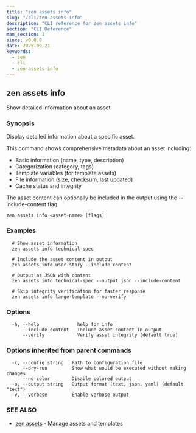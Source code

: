 ```yaml
---
title: "zen assets info"
slug: "/cli/zen-assets-info"
description: "CLI reference for zen assets info"
section: "CLI Reference"
man_section: 1
since: v0.0.0
date: 2025-09-21
keywords:
  - zen
  - cli
  - zen-assets-info
---
```


## zen assets info

Show detailed information about an asset

### Synopsis

Display detailed information about a specific asset.

This command shows comprehensive metadata about an asset including:
- Basic information (name, type, description)
- Categorization (category, tags)
- Template variables (for template assets)
- File information (size, checksum, last updated)
- Cache status and integrity

The asset content can optionally be included in the output using
the --include-content flag.

```
zen assets info <asset-name> [flags]
```

### Examples

```
  # Show asset information
  zen assets info technical-spec

  # Include the asset content in output
  zen assets info user-story --include-content

  # Output as JSON with content
  zen assets info technical-spec --output json --include-content

  # Skip integrity verification for faster response
  zen assets info large-template --no-verify
```

### Options

```
  -h, --help              help for info
      --include-content   Include asset content in output
      --verify            Verify asset integrity (default true)
```

### Options inherited from parent commands

```
  -c, --config string   Path to configuration file
      --dry-run         Show what would be executed without making changes
      --no-color        Disable colored output
  -o, --output string   Output format (text, json, yaml) (default "text")
  -v, --verbose         Enable verbose output
```

### SEE ALSO

* [zen assets](zen-assets.md.md)	 - Manage assets and templates

